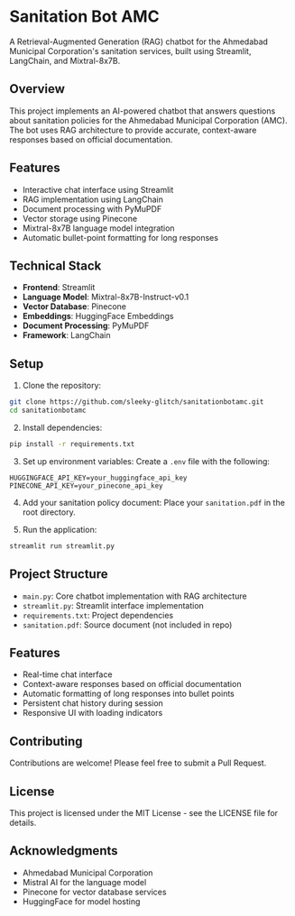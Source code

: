 # Sanitation Bot AMC

A Retrieval-Augmented Generation (RAG) chatbot for the Ahmedabad Municipal Corporation's sanitation services, built using Streamlit, LangChain, and Mixtral-8x7B.

## Overview

This project implements an AI-powered chatbot that answers questions about sanitation policies for the Ahmedabad Municipal Corporation (AMC). The bot uses RAG architecture to provide accurate, context-aware responses based on official documentation.

## Features

- Interactive chat interface using Streamlit
- RAG implementation using LangChain
- Document processing with PyMuPDF
- Vector storage using Pinecone
- Mixtral-8x7B language model integration
- Automatic bullet-point formatting for long responses

## Technical Stack

- **Frontend**: Streamlit
- **Language Model**: Mixtral-8x7B-Instruct-v0.1
- **Vector Database**: Pinecone
- **Embeddings**: HuggingFace Embeddings
- **Document Processing**: PyMuPDF
- **Framework**: LangChain

## Setup

1. Clone the repository:
```bash
git clone https://github.com/sleeky-glitch/sanitationbotamc.git
cd sanitationbotamc
```

2. Install dependencies:
```bash
pip install -r requirements.txt
```

3. Set up environment variables:
Create a `.env` file with the following:
```env
HUGGINGFACE_API_KEY=your_huggingface_api_key
PINECONE_API_KEY=your_pinecone_api_key
```

4. Add your sanitation policy document:
Place your `sanitation.pdf` in the root directory.

5. Run the application:
```bash
streamlit run streamlit.py
```

## Project Structure

- `main.py`: Core chatbot implementation with RAG architecture
- `streamlit.py`: Streamlit interface implementation
- `requirements.txt`: Project dependencies
- `sanitation.pdf`: Source document (not included in repo)

## Features

- Real-time chat interface
- Context-aware responses based on official documentation
- Automatic formatting of long responses into bullet points
- Persistent chat history during session
- Responsive UI with loading indicators

## Contributing

Contributions are welcome! Please feel free to submit a Pull Request.

## License

This project is licensed under the MIT License - see the LICENSE file for details.

## Acknowledgments

- Ahmedabad Municipal Corporation
- Mistral AI for the language model
- Pinecone for vector database services
- HuggingFace for model hosting